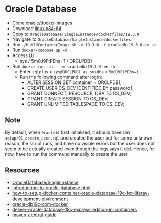 # Oracle Database

- Clone [oracle/docker-images](https://github.com/oracle/docker-images)
- Download [linux x84-64](https://www.oracle.com/database/technologies/oracle-database-software-downloads.html)
- Copy to `OracleDatabase/SingleInstance/dockerfiles/19.3.0`
- Navigate to `OracleDatabase/SingleInstance/dockerfiles`
- Run `./buildContainerImage.sh -v 19.3.0 -t oracledb:19.3.0-ee -e`
- Run `docker-compose up -d`
- Access [UI](https://localhost:5500/em/)
  - sys / 5m0J9FtPEhs=1 / ORCLPDB1
- Run `docker run -it --rm oracledb:19.3.0-ee sh`
  - Enter `sqlplus` > `sys@ORCLPDB1 as sysdba` > `5m0J9FtPEhs=1`
  - Run the following command after login:
    - ALTER SESSION SET container = ORCLPDB1;
    - CREATE USER CS_DEV IDENTIFIED BY password1;
    - GRANT CONNECT, RESOURCE, DBA TO CS_DEV;
    - GRANT CREATE SESSION TO CS_DEV;
    - GRANT UNLIMITED TABLESPACE TO CS_DEV;

## Note

By default, when `Oracle` is first initialized, it should have ran `setup/01_create_user.sql` and created the user but for some unknown reason, the script runs, and have no visible errors but the user does not seem to be actually created even though the logs says it did. Hence, for now, have to run the command manually to create the user

## Resources

- [OracleDatabase/SingleInstance](https://github.com/oracle/docker-images/blob/main/OracleDatabase/SingleInstance/README.md)
- [introduction-to-oracle-database.html](https://docs.oracle.com/en/database/oracle/oracle-database/19/cncpt/introduction-to-oracle-database.html#GUID-A42A6EF0-20F8-4F4B-AFF7-09C100AE581E)
- [how-to-setup-docker-container-oracle-database-19c-for-liferay-development-environment](https://www.dontesta.it/en/2020/03/15/how-to-setup-docker-container-oracle-database-19c-for-liferay-development-environment/)
- [oracle-db19c-com-docker](https://www.oracle.com/br/technical-resources/articles/database-performance/oracle-db19c-com-docker.html)
- [deliver-oracle-database-18c-express-edition-in-containers](https://blogs.oracle.com/oraclemagazine/deliver-oracle-database-18c-express-edition-in-containers)
- [maven-central-guide](https://www.oracle.com/database/technologies/maven-central-guide.html)